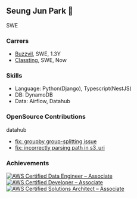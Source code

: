 ## Seung Jun Park  🦅

SWE

### Carrers
- [Buzzvil](https://www.buzzvil.com/), SWE, 1.3Y
- [Classting](https://www.classting.com/), SWE, Now


### Skills

* Language: Python(Django), Typescript(NestJS)
* DB: DynamoDB
* Data: Airflow, Datahub

### OpenSource Contributions

datahub
  - [fix: groupby group-splitting issue](https://github.com/datahub-project/datahub/pull/12254)
  - [fix: incorrectly parsing path in s3_uri](https://github.com/datahub-project/datahub/pull/12135)

### Achievements
<!--START_SECTION:badges-->


[![AWS Certified Data Engineer – Associate](https://images.credly.com/size/100x100/images/e5c85d7f-4e50-431e-b5af-fa9d9b0596e7/image.png)](https://www.credly.com/badges/55acc88f-6866-44a1-b157-388d907aefbd "AWS Certified Data Engineer – Associate")
[![AWS Certified Developer – Associate](https://images.credly.com/size/100x100/images/b9feab85-1a43-4f6c-99a5-631b88d5461b/image.png)](http://www.credly.com/badges/4f1dc234-d417-4b82-ad1b-0855b3169286 "AWS Certified Developer – Associate")
[![AWS Certified Solutions Architect – Associate](https://images.credly.com/size/100x100/images/0e284c3f-5164-4b21-8660-0d84737941bc/image.png)](http://www.credly.com/badges/5b4c916d-0722-4aba-8164-5252071a7dcf "AWS Certified Solutions Architect – Associate")
<!--END_SECTION:badges-->

